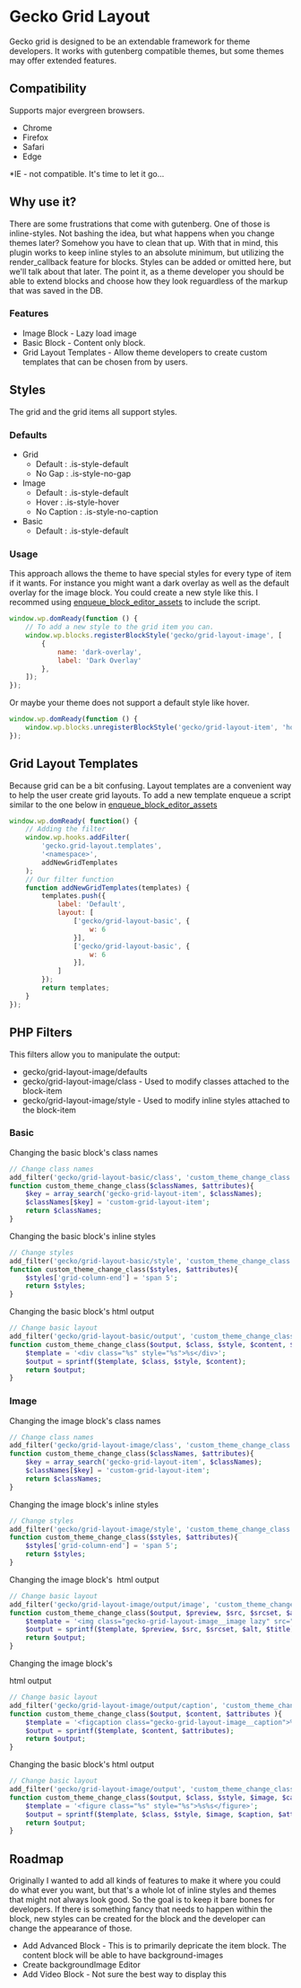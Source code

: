 # Gecko Grid Layout #

Gecko grid is designed to be an extendable framework for theme developers. It works with gutenberg compatible themes, but some themes may offer extended features.

## Compatibility ##

Supports major evergreen browsers.

* Chrome
* Firefox
* Safari
* Edge

*IE - not compatible. It's time to let it go...

## Why use it? ##

There are some frustrations that come with gutenberg. One of those is inline-styles. Not bashing the idea, but what happens when you change themes later? Somehow you have to clean that up. With that in mind, this plugin works to keep inline styles to an absolute minimum, but utilizing the render_callback feature for blocks. Styles can be added or omitted here, but we'll talk about that later. The point it, as a theme developer you should be able to extend blocks and choose how they look reguardless of the markup that was saved in the DB.

### Features ###

* Image Block - Lazy load image
* Basic Block - Content only block.
* Grid Layout Templates - Allow theme developers to create custom templates that can be chosen from by users.

## Styles ##

The grid and the grid items all support styles. 

### Defaults ###
* Grid
	* Default : .is-style-default
	* No Gap : .is-style-no-gap
* Image
	* Default : .is-style-default
	* Hover : .is-style-hover
	* No Caption : .is-style-no-caption
* Basic
	* Default : .is-style-default

### Usage ##

This approach allows the theme to have special styles for every type of item if it wants. For instance you might want a dark overlay as well as the default overlay for the image block. You could create a new style like this. I recommed using [enqueue_block_editor_assets](https://developer.wordpress.org/reference/hooks/enqueue_block_editor_assets/) to include the script.

```javascript
window.wp.domReady(function () {
	// To add a new style to the grid item you can.
	window.wp.blocks.registerBlockStyle('gecko/grid-layout-image', [
		{
			name: 'dark-overlay',
			label: 'Dark Overlay'
		},
	]);
});
```

Or maybe your theme does not support a default style like hover.

```javascript
window.wp.domReady(function () {
	window.wp.blocks.unregisterBlockStyle('gecko/grid-layout-item', 'hover');
});
```


## Grid Layout Templates ##

Because grid can be a bit confusing. Layout templates are a convenient way to help the user create grid layouts. To add a new template enqueue a script similar to the one below in [enqueue_block_editor_assets](https://developer.wordpress.org/reference/hooks/enqueue_block_editor_assets/)

```javascript
window.wp.domReady( function() {
	// Adding the filter
	window.wp.hooks.addFilter(
		'gecko.grid-layout.templates',
		'<namespace>',
		addNewGridTemplates
	);
	// Our filter function
	function addNewGridTemplates(templates) {
		templates.push({
			label: 'Default',
			layout: [
				['gecko/grid-layout-basic', {
					w: 6
				}],
				['gecko/grid-layout-basic', {
					w: 6
				}],
			]
		});
		return templates;
	}
});
```

## PHP Filters ##

This filters allow you to manipulate the output:

* gecko/grid-layout-image/defaults
* gecko/grid-layout-image/class - Used to modify classes attached to the block-item
* gecko/grid-layout-image/style - Used to modify inline styles attached to the block-item

### Basic ###
Changing the basic block's class names
```php
// Change class names
add_filter('gecko/grid-layout-basic/class', 'custom_theme_change_class', 10, 2);
function custom_theme_change_class($classNames, $attributes){
	$key = array_search('gecko-grid-layout-item', $classNames); 
	$classNames[$key] = 'custom-grid-layout-item';
	return $classNames;
}
```
Changing the basic block's inline styles
```php
// Change styles
add_filter('gecko/grid-layout-basic/style', 'custom_theme_change_class', 10, 2);
function custom_theme_change_class($styles, $attributes){
	$styles['grid-column-end'] = 'span 5';
	return $styles;
}
```
Changing the basic block's html output
```php
// Change basic layout
add_filter('gecko/grid-layout-basic/output', 'custom_theme_change_class', 10, 5);
function custom_theme_change_class($output, $class, $style, $content, $attributes ){
	$template = '<div class="%s" style="%s">%s</div>';
	$output = sprintf($template, $class, $style, $content);
	return $output;
}
```

### Image ###
Changing the image block's class names
```php
// Change class names
add_filter('gecko/grid-layout-image/class', 'custom_theme_change_class', 10, 2);
function custom_theme_change_class($classNames, $attributes){
	$key = array_search('gecko-grid-layout-item', $classNames); 
	$classNames[$key] = 'custom-grid-layout-item';
	return $classNames;
}
```
Changing the image block's inline styles
```php
// Change styles
add_filter('gecko/grid-layout-image/style', 'custom_theme_change_class', 10, 2);
function custom_theme_change_class($styles, $attributes){
	$styles['grid-column-end'] = 'span 5';
	return $styles;
}
```
Changing the image block's <img /> html output
```php
// Change basic layout
add_filter('gecko/grid-layout-image/output/image', 'custom_theme_change_class', 10, 7);
function custom_theme_change_class($output, $preview, $src, $srcset, $alt, $title, $attributes  ){
	$template = '<img class="gecko-grid-layout-image__image lazy" src="%s" data-src="%s" data-srcset="%s" alt="%s" title="%s"/>';
	$output = sprintf($template, $preview, $src, $srcset, $alt, $title);;
	return $output;
}
```
Changing the image block's <figcaption><figcaption/> html output
```php
// Change basic layout
add_filter('gecko/grid-layout-image/output/caption', 'custom_theme_change_class', 10, 7);
function custom_theme_change_class($output, $content, $attributes ){
	$template = '<figcaption class="gecko-grid-layout-image__caption">%s</figcaption>';
	$output = sprintf($template, $content, $attributes);
	return $output;
}
```
Changing the basic block's html output
```php
// Change basic layout
add_filter('gecko/grid-layout-image/output', 'custom_theme_change_class', 10, 6);
function custom_theme_change_class($output, $class, $style, $image, $caption, $attributes  ){
	$template = '<figure class="%s" style="%s">%s%s</figure>';
	$output = sprintf($template, $class, $style, $image, $caption, $attributes);
	return $output;
}
```

## Roadmap ##

Originally I wanted to add all kinds of features to make it where you could do what ever you want, but that's a whole lot of inline styles and themes that might not always look good. So the goal is to keep it bare bones for developers. If there is something fancy that needs to happen within the block, new styles can be created for the block and the developer can change the appearance of those.

* Add Advanced Block - This is to primarily depricate the item block. The content block will be able to have background-images
* Create backgroundImage Editor
* Add Video Block - Not sure the best way to display this